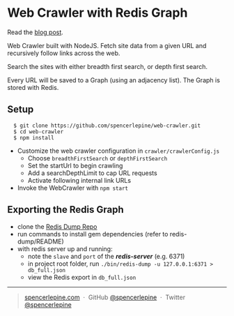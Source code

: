 # Web Crawler with Redis Graph

Read the [blog post](https://spencerlepine.com/blog/building-a-web-crawler-with-node.js).

Web Crawler built with NodeJS. Fetch site data from a given URL and recursively follow links across the web.

Search the sites with either breadth first search, or depth first search.

Every URL will be saved to a Graph (using an adjacency list). The Graph is stored with Redis.

## Setup
  ```console
    $ git clone https://github.com/spencerlepine/web-crawler.git
    $ cd web-crawler
    $ npm install
  ```
  - Customize the web crawler configuration in ```crawler/crawlerConfig.js```
    * Choose ```breadthFirstSearch``` or ```depthFirstSearch```
    * Set the startUrl to begin crawling
    * Add a searchDepthLimit to cap URL requests
    * Activate following internal link URLs
  - Invoke the WebCrawler with ```npm start```

## Exporting the Redis Graph
  - clone the [Redis Dump Repo](https://github.com/delano/redis-dump)
  - run commands to install gem dependencies (refer to redis-dump/README)
  - with redis server up and running:
    * note the ```slave``` and ```port``` of the ***redis-server*** (e.g. 6371)
    * in project root folder, run ```./bin/redis-dump -u 127.0.0.1:6371 > db_full.json```
    * view the Redis export in ```db_full.json```

---

> [spencerlepine.com](https://www.spencerlepine.com) &nbsp;&middot;&nbsp; GitHub [@spencerlepine](https://github.com/spencerlepine) &nbsp;&middot;&nbsp; Twitter [@spencerlepine](http://twitter.com/spencerlepine)
